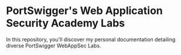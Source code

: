 # PortSwigger's Web Application Security Academy Labs
In this repository, you'll discover my personal documentation detailing diverse PortSwigger WebAppSec Labs.
